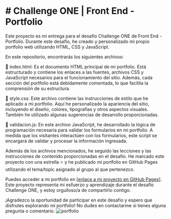 # # Challenge ONE | Front End - Portfolio
Este proyecto es mi entrega para el desafío Challenge ONE de Front End - Portfolio. Durante este desafío, he creado y personalizado mi propio portfolio web utilizando HTML, CSS y JavaScript.

En este repositorio, encontrarás los siguientes archivos:

🔹 index.html: Es el documento HTML principal de mi portfolio. Está estructurado y contiene los enlaces a las fuentes, archivos CSS y JavaScript necesarios para el funcionamiento del sitio. Además, cada sección del portfolio está debidamente comentada, lo que facilita la comprensión de su estructura.

🔹 style.css: Este archivo contiene las instrucciones de estilo que he aplicado a mi portfolio. Aquí he personalizado la apariencia del sitio, incluyendo el diseño, colores, tipografías y otros aspectos visuales. También he utilizado algunas sugerencias de desarrollo proporcionadas.

🔹 validacion.js: En este archivo JavaScript, he desarrollado la lógica de programación necesaria para validar los formularios en mi portfolio. A medida que los visitantes interactúen con los formularios, este script se encargará de validar y procesar la información ingresada.

Además de los archivos mencionados, he seguido las lecciones y las instrucciones de contenido proporcionadas en el desafío. He marcado este proyecto con una estrella ⭐ y he publicado mi portfolio en GitHub Pages utilizando el tema/topic asignado al grupo al que pertenezco.

Puedes acceder a mi portfolio en [[enlace a mi proyecto en GitHub Pages]](https://mitdesarrollo.github.io/Porfolio-Alura.github.io/). Este proyecto representa mi esfuerzo y aprendizaje durante 
el desafío Challenge ONE, y estoy orgulloso/a de compartirlo contigo.

¡Agradezco la oportunidad de participar en este desafío y espero que disfrutes explorando mi portfolio! No dudes en contactarme si tienes alguna pregunta o comentario.
![portfolio](https://github.com/MITdesarrollo/Porfolio-Alura.github.io/assets/108035224/09c696e1-5522-477c-a76d-21fb84734661)
